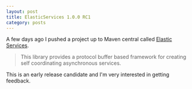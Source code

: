 ```yaml
---
layout: post
title: ElasticServices 1.0.0 RC1
category: posts
---
```


A few days ago I pushed a project up to Maven central called [Elastic Services](http://elasticservic.es/).

> This library provides a protocol buffer based framework for creating self coordinating asynchronous services.

This is an early release candidate and I'm very interested in getting feedback.
